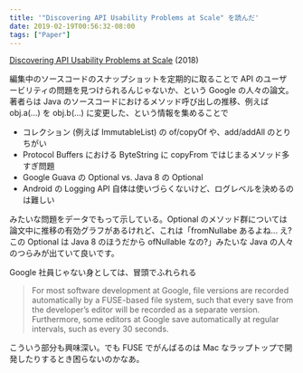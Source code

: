 ```yaml
---
title: '"Discovering API Usability Problems at Scale" を読んだ'
date: 2019-02-19T00:56:32-08:00
tags: ["Paper"]
---
```

[Discovering API Usability Problems at Scale](https://ai.google/research/pubs/pub47031) (2018)

編集中のソースコードのスナップショットを定期的に取ることで API のユーザービリティの問題を見つけられるんじゃないか、という Google の人々の論文。著者らは Java のソースコードにおけるメソッド呼び出しの推移、例えば obj.a(...) を obj.b(...) に変更した、という情報を集めることで

* コレクション (例えば ImmutableList) の of/copyOf や、add/addAll のとりちがい
* Protocol Buffers における ByteString に copyFrom ではじまるメソッド多すぎ問題
* Google Guava の Optional vs. Java 8 の Optional
* Android の Logging API 自体は使いづらくないけど、ログレベルを決めるのは難しい

みたいな問題をデータでもって示している。Optional のメソッド群については論文中に推移の有効グラフがあるけれど、これは「fromNullabe あるよね... え? この Optional は Java 8 のほうだから ofNullable なの?」みたいな Java の人々のつらみが出ていて良いです。

Google 社員じゃない身としては、冒頭でふれられる

> For most software development at Google, file versions are recorded automatically by a FUSE-based file system, such that every save from the developer’s editor will be recorded as a separate version. Furthermore, some editors at Google save automatically at regular intervals, such as every 30 seconds.

こういう部分も興味深い。でも FUSE でがんばるのは Mac なラップトップで開発したりするとき困らないのかなあ。
